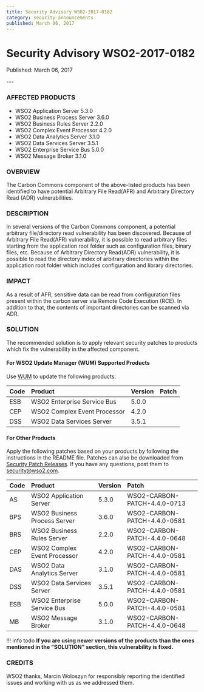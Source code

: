```yaml
---
title: Security Advisory WSO2-2017-0182
category: security-announcements
published: March 06, 2017
---
```


# Security Advisory WSO2-2017-0182

<p class="doc-info">Published: March 06, 2017</p>
---

### AFFECTED PRODUCTS
* WSO2 Application Server 5.3.0
* WSO2 Business Process Server 3.6.0
* WSO2 Business Rules Server 2.2.0
* WSO2 Complex Event Processor 4.2.0
* WSO2 Data Analytics Server 3.1.0
* WSO2 Data Services Server 3.5.1
* WSO2 Enterprise Service Bus 5.0.0
* WSO2 Message Broker 3.1.0


### OVERVIEW
The Carbon Commons component of the above-listed products has been identified to have potential Arbitrary File Read(AFR) and Arbitrary Directory Read (ADR) vulnerabilities.


### DESCRIPTION
In several versions of the Carbon Commons component, a potential arbitrary file/directory read vulnerability has been discovered. Because of Arbitrary File Read(AFR) vulnerability, it is possible to read arbitrary files starting from the application root folder such as configuration files, binary files, etc. Because of Arbitrary Directory Read(ADR) vulnerability, it is possible to read the directory index of arbitrary directories within the application root folder which includes configuration and library directories.

### IMPACT
As a result of AFR, sensitive data can be read from configuration files present within the carbon server via Remote Code Execution (RCE). In addition to that, the contents of important directories can be scanned via ADR.


### SOLUTION
The recommended solution is to apply relevant security patches to products which fix the vulnerability in the affected component.

#### For WSO2 Update Manager (WUM) Supported Products
Use [WUM](https://wso2.com/updates/wum/) to update the following products.


| **Code** | **Product** | **Version** | **Patch** |
| :--- | :------ | :------ | :------ |
| ESB | WSO2 Enterprise Service Bus | 5.0.0 |
| CEP | WSO2 Complex Event Processor | 4.2.0 |
| DSS | WSO2 Data Services Server | 3.5.1 |


#### For Other Products
Apply the following patches based on your products by following the instructions in the README file. Patches can also be downloaded from [Security Patch Releases](https://wso2.com/security-patch-releases/). If you have any questions, post them to <security@wso2.com>.


| Code | Product | Version | Patch | 
| :--- | :------ | :------ | :---- |
| AS | WSO2 Application Server | 5.3.0 | WSO2-CARBON-PATCH-4.4.0-0713 |
| BPS | WSO2 Business Process Server | 3.6.0 | WSO2-CARBON-PATCH-4.4.0-0581 |
| BRS | WSO2 Business Rules Server | 2.2.0 | WSO2-CARBON-PATCH-4.4.0-0648 |
| CEP | WSO2 Complex Event Processor | 4.2.0 | WSO2-CARBON-PATCH-4.4.0-0581 |
| DAS | WSO2 Data Analytics Server | 3.1.0 | WSO2-CARBON-PATCH-4.4.0-0581 |
| DSS | WSO2 Data Services Server | 3.5.1 | WSO2-CARBON-PATCH-4.4.0-0581 |
| ESB | WSO2 Enterprise Service Bus | 5.0.0 | WSO2-CARBON-PATCH-4.4.0-0581 |
| MB | WSO2 Message Broker | 3.1.0 | WSO2-CARBON-PATCH-4.4.0-0648 | 


!!! info todo
    **If you are using newer versions of the products than the ones mentioned in the "SOLUTION" section, this vulnerability is fixed.**


### CREDITS
WSO2 thanks, Marcin Woloszyn for responsibly reporting the identified issues and working with us as we addressed them.
